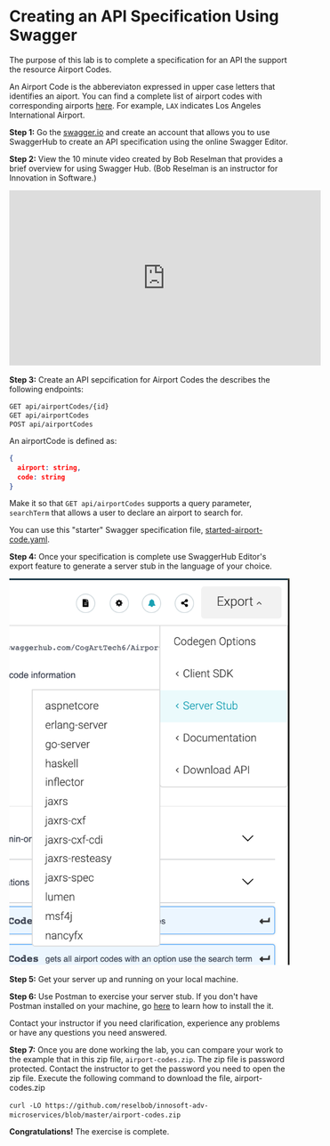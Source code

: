 # Creating an API Specification Using Swagger

The purpose of this lab is to complete a specification for an API the support the resource Airport Codes.

An Airport Code is the abbereviaton expressed in upper case letters that identifies an aiport. You can find a complete list of airport codes with  corresponding airports [here](http://www.airportcodes.org/). For example, `LAX` indicates Los Angeles International Airport.


**Step 1:** Go the [swagger.io](swagger.io) and create an account that allows you to use SwaggerHub to create an API specification using the online Swagger Editor.


**Step 2:** View the 10 minute video created by Bob Reselman that provides a brief overview for using Swagger Hub. (Bob Reselman is an instructor for Innovation in Software.)

<iframe width="560" height="315" src="https://www.youtube.com/embed/-dG2984SDyQ" frameborder="0" allow="accelerometer; autoplay; encrypted-media; gyroscope; picture-in-picture" allowfullscreen></iframe>

**Step 3:** Create an API sepcification for Airport Codes the describes the following endpoints:

```text
GET api/airportCodes/{id}
GET api/airportCodes
POST api/airportCodes
```

An airportCode is defined as:

```json
{
  airport: string,
  code: string
}
```

Make it so that `GET api/airportCodes` supports a query parameter, `searchTerm` that allows a user to declare an airport to search for.

You can use this "starter" Swagger specification file, [started-airport-code.yaml](starter-airport-code.yaml).

**Step 4:** Once your specification is complete use SwaggerHub Editor's export feature to generate a server stub in the language of your choice.

![server-stub](images/swagger-hub-export.png)

**Step 5:** Get your server up and running on your local machine.

**Step 6:** Use Postman to exercise your server stub. If you don't have Postman installed on your machine, go [here](https://www.getpostman.com/downloads/) to learn how to install the it.

Contact your instructor if you need clarification, experience any problems or have any questions you need answered.

**Step 7:** Once you are done working the lab, you can compare your work to the example that in this zip file, `airport-codes.zip`. The zip
file is password protected. Contact the instructor to get the password you need to open the zip file. Execute the following command to download the file, airport-codes.zip

`curl -LO https://github.com/reselbob/innosoft-adv-microservices/blob/master/airport-codes.zip`

**Congratulations!** The exercise is complete.